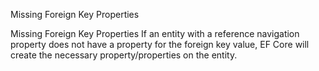 Missing Foreign Key Properties

Missing Foreign Key Properties
If an entity with a reference navigation property does not have a property for the foreign key value, EF
Core will create the necessary property/properties on the entity.


